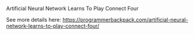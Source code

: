 

Artificial Neural Network Learns To Play Connect Four

See more details here: https://programmerbackpack.com/artificial-neural-network-learns-to-play-connect-four/
